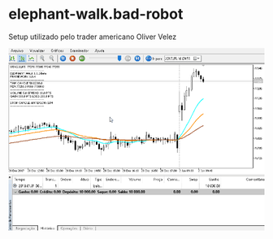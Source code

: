 # elephant-walk.bad-robot
Setup utilizado pelo trader americano Oliver Velez

![tester_estrategy](assets/tester/walk_test.gif)